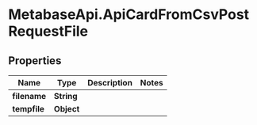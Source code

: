 # MetabaseApi.ApiCardFromCsvPostRequestFile

## Properties

Name | Type | Description | Notes
------------ | ------------- | ------------- | -------------
**filename** | **String** |  | 
**tempfile** | **Object** |  | 


